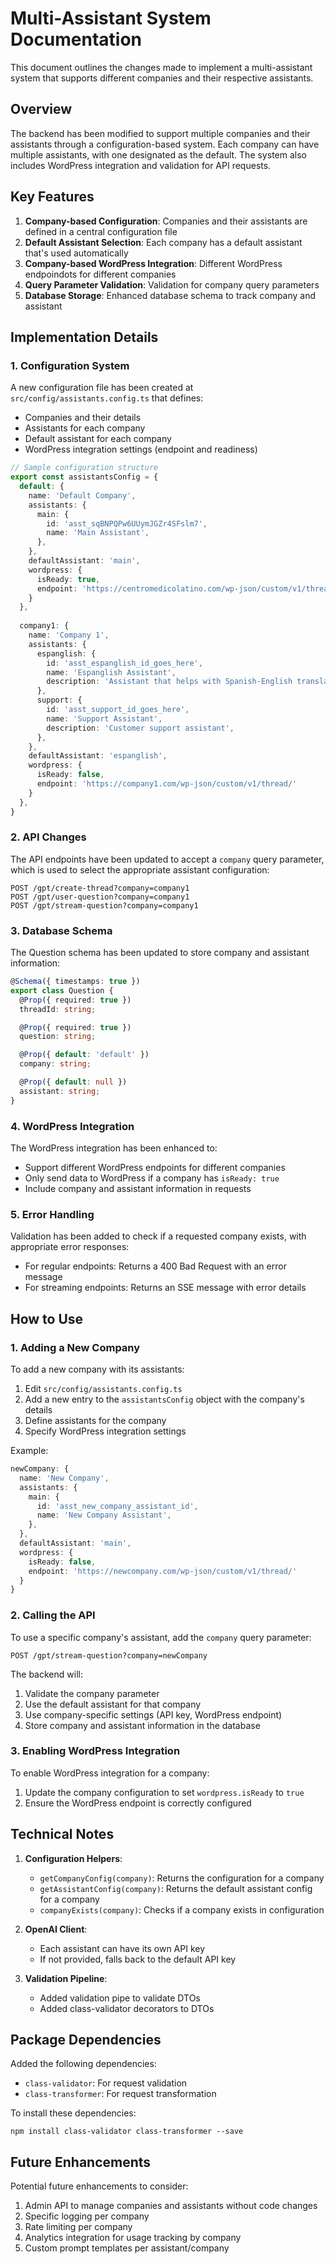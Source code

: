 # Multi-Assistant System Documentation

This document outlines the changes made to implement a multi-assistant system that supports different companies and their respective assistants.

## Overview

The backend has been modified to support multiple companies and their assistants through a configuration-based system. Each company can have multiple assistants, with one designated as the default. The system also includes WordPress integration and validation for API requests.

## Key Features

1. **Company-based Configuration**: Companies and their assistants are defined in a central configuration file
2. **Default Assistant Selection**: Each company has a default assistant that's used automatically
3. **Company-based WordPress Integration**: Different WordPress endpoindots for different companies
4. **Query Parameter Validation**: Validation for company query parameters
5. **Database Storage**: Enhanced database schema to track company and assistant

## Implementation Details

### 1. Configuration System

A new configuration file has been created at `src/config/assistants.config.ts` that defines:

- Companies and their details
- Assistants for each company
- Default assistant for each company
- WordPress integration settings (endpoint and readiness)

```typescript
// Sample configuration structure
export const assistantsConfig = {
  default: {
    name: 'Default Company',
    assistants: {
      main: {
        id: 'asst_sqBNPQPw6UUymJGZr4SFslm7',
        name: 'Main Assistant',
      },
    },
    defaultAssistant: 'main',
    wordpress: {
      isReady: true,
      endpoint: 'https://centromedicolatino.com/wp-json/custom/v1/thread/'
    }
  },
  
  company1: {
    name: 'Company 1',
    assistants: {
      espanglish: {
        id: 'asst_espanglish_id_goes_here',
        name: 'Espanglish Assistant',
        description: 'Assistant that helps with Spanish-English translation',
      },
      support: {
        id: 'asst_support_id_goes_here',
        name: 'Support Assistant',
        description: 'Customer support assistant',
      },
    },
    defaultAssistant: 'espanglish',
    wordpress: {
      isReady: false,
      endpoint: 'https://company1.com/wp-json/custom/v1/thread/'
    }
  },
}
```

### 2. API Changes

The API endpoints have been updated to accept a `company` query parameter, which is used to select the appropriate assistant configuration:

```
POST /gpt/create-thread?company=company1
POST /gpt/user-question?company=company1
POST /gpt/stream-question?company=company1
```

### 3. Database Schema

The Question schema has been updated to store company and assistant information:

```typescript
@Schema({ timestamps: true })
export class Question {
  @Prop({ required: true })
  threadId: string;

  @Prop({ required: true })
  question: string;

  @Prop({ default: 'default' })
  company: string;

  @Prop({ default: null })
  assistant: string;
}
```

### 4. WordPress Integration

The WordPress integration has been enhanced to:
- Support different WordPress endpoints for different companies
- Only send data to WordPress if a company has `isReady: true`
- Include company and assistant information in requests

### 5. Error Handling

Validation has been added to check if a requested company exists, with appropriate error responses:
- For regular endpoints: Returns a 400 Bad Request with an error message
- For streaming endpoints: Returns an SSE message with error details

## How to Use

### 1. Adding a New Company

To add a new company with its assistants:

1. Edit `src/config/assistants.config.ts`
2. Add a new entry to the `assistantsConfig` object with the company's details
3. Define assistants for the company
4. Specify WordPress integration settings

Example:
```typescript
newCompany: {
  name: 'New Company',
  assistants: {
    main: {
      id: 'asst_new_company_assistant_id',
      name: 'New Company Assistant',
    },
  },
  defaultAssistant: 'main',
  wordpress: {
    isReady: false,
    endpoint: 'https://newcompany.com/wp-json/custom/v1/thread/'
  }
}
```

### 2. Calling the API

To use a specific company's assistant, add the `company` query parameter:

```
POST /gpt/stream-question?company=newCompany
```

The backend will:
1. Validate the company parameter
2. Use the default assistant for that company
3. Use company-specific settings (API key, WordPress endpoint)
4. Store company and assistant information in the database

### 3. Enabling WordPress Integration

To enable WordPress integration for a company:

1. Update the company configuration to set `wordpress.isReady` to `true`
2. Ensure the WordPress endpoint is correctly configured

## Technical Notes

1. **Configuration Helpers**: 
   - `getCompanyConfig(company)`: Returns the configuration for a company
   - `getAssistantConfig(company)`: Returns the default assistant config for a company
   - `companyExists(company)`: Checks if a company exists in configuration

2. **OpenAI Client**:
   - Each assistant can have its own API key
   - If not provided, falls back to the default API key

3. **Validation Pipeline**:
   - Added validation pipe to validate DTOs
   - Added class-validator decorators to DTOs

## Package Dependencies

Added the following dependencies:
- `class-validator`: For request validation
- `class-transformer`: For request transformation

To install these dependencies:
```
npm install class-validator class-transformer --save
```

## Future Enhancements

Potential future enhancements to consider:

1. Admin API to manage companies and assistants without code changes
2. Specific logging per company
3. Rate limiting per company
4. Analytics integration for usage tracking by company
5. Custom prompt templates per assistant/company